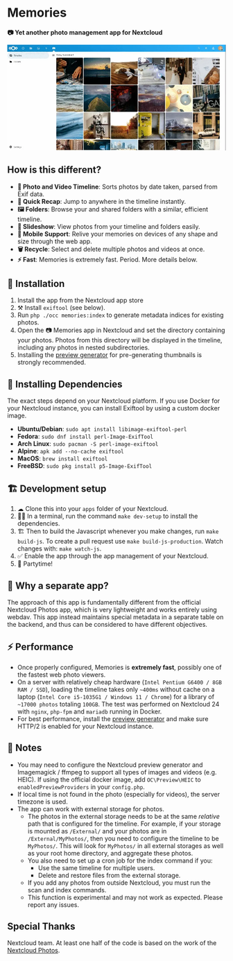 # Memories

**📷 Yet another photo management app for Nextcloud**

![Screenshot](appinfo/screencap.webp)

## How is this different?

* **📸 Photo and Video Timeline**: Sorts photos by date taken, parsed from Exif data.
* **🤔 Quick Recap**: Jump to anywhere in the timeline instantly.
* **🖼️ Folders**: Browse your and shared folders with a similar, efficient timeline.
* **🎦 Slideshow**: View photos from your timeline and folders easily.
* **📱 Mobile Support**: Relive your memories on devices of any shape and size through the web app.
* **🗑️ Recycle**: Select and delete multiple photos and videos at once.
* **⚡️ Fast**: Memories is extremely fast. Period. More details below.

## 🚀 Installation

1. Install the app from the Nextcloud app store
1. ⚒️ Install `exiftool` (see below).
1. Run `php ./occ memories:index` to generate metadata indices for existing photos.
1. Open the 📷 Memories app in Nextcloud and set the directory containing your photos. Photos from this directory will be displayed in the timeline, including any photos in nested subdirectories.
1. Installing the [preview generator](https://github.com/rullzer/previewgenerator) for pre-generating thumbnails is strongly recommended.

## 🔨 Installing Dependencies
The exact steps depend on your Nextcloud platform. If you use Docker for your Nextcloud instance, you can install Exiftool by using a custom docker image.
- **Ubuntu/Debian**: `sudo apt install libimage-exiftool-perl`
- **Fedora**: `sudo dnf install perl-Image-ExifTool`
- **Arch Linux**: `sudo pacman -S perl-image-exiftool`
- **Alpine**: `apk add --no-cache exiftool`
- **MacOS**: `brew install exiftool`
- **FreeBSD**: `sudo pkg install p5-Image-ExifTool`

## 🏗 Development setup

1. ☁ Clone this into your `apps` folder of your Nextcloud.
1. 👩‍💻 In a terminal, run the command `make dev-setup` to install the dependencies.
1. 🏗 Then to build the Javascript whenever you make changes, run `make build-js`. To create a pull request use `make build-js-production`. Watch changes with: `make watch-js`.
1. ✅ Enable the app through the app management of your Nextcloud.
1. 🎉 Partytime!

## 🤔 Why a separate app?
The approach of this app is fundamentally different from the official Nextcloud Photos app, which is very lightweight and works entirely using webdav. This app instead maintains special metadata in a separate table on the backend, and thus can be considered to have different objectives.

## ⚡ Performance
- Once properly configured, Memories is **extremely fast**, possibly one of the fastest web photo viewers.
- On a server with relatively cheap hardware (`Intel Pentium G6400 / 8GB RAM / SSD`), loading the timeline takes only `~400ms` without cache on a laptop (`Intel Core i5-1035G1 / Windows 11 / Chrome`) for a library of `~17000 photos` totaling `100GB`. The test was performed on Nextcloud 24 with `nginx`, `php-fpm` and `mariadb` running in Docker.
- For best performance, install the [preview generator](https://github.com/rullzer/previewgenerator) and make sure HTTP/2 is enabled for your Nextcloud instance.

## 📝 Notes
- You may need to configure the Nextcloud preview generator and Imagemagick / ffmpeg to support all types of images and videos (e.g. HEIC). If using the official docker image, add `OC\Preview\HEIC` to `enabledPreviewProviders` in your `config.php`.
- If local time is not found in the photo (especially for videos), the server timezone is used.
- The app can work with external storage for photos.
    - The photos in the external storage needs to be at the same _relative_ path that is configured for the timeline. For example, if your storage is mounted as `/External/` and your photos are in `/External/MyPhotos/`, then you need to configure the timeline to be `MyPhotos/`. This will look for `MyPhotos/` in all external storages as well as your root home directory, and aggregate these photos.
    - You also need to set up a cron job for the index command if you:
        - Use the same timeline for multiple users.
        - Delete and restore files from the external storage.
    - If you add any photos from outside Nextcloud, you must run the scan and index commands.
    - This function is experimental and may not work as expected. Please report any issues.

## Special Thanks
Nextcloud team. At least one half of the code is based on the work of the [Nextcloud Photos](https://github.com/nextcloud/photos).